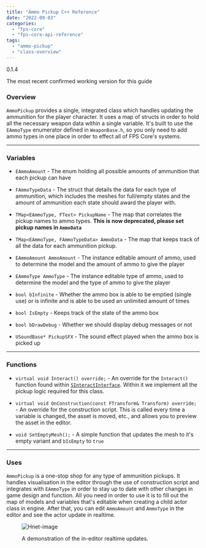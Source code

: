 ```yaml
---
title: "Ammo Pickup C++ Reference"
date: "2022-09-03"
categories: 
  - "fps-core"
  - "fps-core-api-reference"
tags: 
  - "ammo-pickup"
  - "class-overview"
---
```


0.1.4

The most recent confirmed working version for this guide

### Overview

`AmmoPickup` provides a single, integrated class which handles updating the ammunition for the player character. It uses a map of structs in order to hold all the necessary weapon data within a single variable. It's built to use the `EAmmoType` enumerator defined in `WeaponBase.h`, so you only need to add ammo types in one place in order to effect all of FPS Core's systems.

* * *

### Variables

- `EAmmoAmount` - The enum holding all possible amounts of ammunition that each pickup can have

- `FAmmoTypeData` - The struct that details the data for each type of ammunition, which includes the meshes for full/empty states and the amount of ammunition each state should award the player with.

- `TMap<EAmmoType, FText> PickupName` - The map that correlates the pickup names to ammo types. **This is now deprecated, please set pickup names in `AmmoData`**

- `TMap<EAmmoType, FAmmoTypeData> AmmoData` - The map that keeps track of all the data for each ammunition pickup.

- `EAmmoAmount AmmoAmount` - The instance editable amount of ammo, used to determine the model and the amount of ammo to give the player

- `EAmmoType AmmoType` - The instance editable type of ammo, used to determine the model and the type of ammo to give the player

- `bool bInfinite` - Whether the ammo box is able to be emptied (single use) or is infinite and is able to be used an unlimited amount of times

- `bool IsEmpty` - Keeps track of the state of the ammo box

- `bool bDrawDebug` - Whether we should display debug messages or not

- `USoundBase* PickupSFX` - The sound effect played when the ammo box is picked up

* * *

### Functions

- `virtual void Interact() override;` - An override for the `Interact()` function found within [`SInteractInterface`](https://github.com/whoisEllie/isolation-game/wiki/SInteractInterface-class-overview). Within it we implement all the pickup logic required for this class.

- `virtual void OnConstruction(const FTransform& Transform) override;` - An override for the construction script. This is called every time a variable is changed, the asset is moved, etc., and allows you to preview the asset in the editor.

- `void SetEmptyMesh();` - A simple function that updates the mesh to it's empty variant and `bIsEmpty` to `true`

* * *

### Uses

`AmmoPickup` is a one-stop shop for any type of ammunition pickups. It handles visualisation in the editor through the use of construction script and integrates with `EAmmoType` in order to stay up to date with other changes in game design and function. All you need in order to use it is to fill out the map of models and variables that's editable when creating a child actor class in engine. After that, you can edit `AmmoAmount` and `AmmoType` in the editor and see the actor update in realtime.

<figure>

![Hnet-image](images/164740158-31dc8814-086e-4c42-81bf-2f1cc7b22d2c.gif)

<figcaption>

A demonstration of the in-editor realtime updates.

</figcaption>

</figure>
